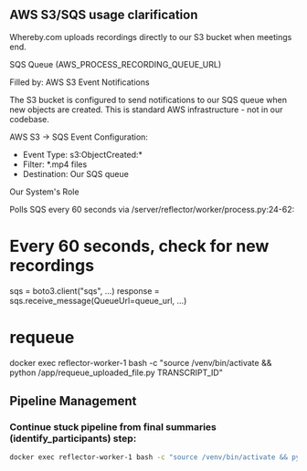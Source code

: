 ## AWS S3/SQS usage clarification

Whereby.com uploads recordings directly to our S3 bucket when meetings end.

SQS Queue (AWS_PROCESS_RECORDING_QUEUE_URL)

Filled by: AWS S3 Event Notifications

The S3 bucket is configured to send notifications to our SQS queue when new objects are created. This is standard AWS infrastructure - not in our codebase.

AWS S3 → SQS Event Configuration:
- Event Type: s3:ObjectCreated:*
- Filter: *.mp4 files
- Destination: Our SQS queue

Our System's Role

Polls SQS every 60 seconds via /server/reflector/worker/process.py:24-62:

# Every 60 seconds, check for new recordings
sqs = boto3.client("sqs", ...)
response = sqs.receive_message(QueueUrl=queue_url, ...)

# requeue

docker exec reflector-worker-1 bash -c "source /venv/bin/activate && python /app/requeue_uploaded_file.py TRANSCRIPT_ID"

## Pipeline Management

### Continue stuck pipeline from final summaries (identify_participants) step:

```bash
docker exec reflector-worker-1 bash -c "source /venv/bin/activate && python -c \"from reflector.pipelines.main_live_pipeline import task_pipeline_final_summaries; result = task_pipeline_final_summaries.delay(transcript_id='TRANSCRIPT_ID'); print(f'Task queued: {result.id}')\""
```